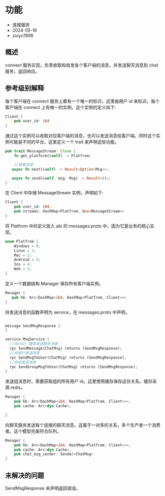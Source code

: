 # 功能

- 连接服务
- 2024-05-16
- zuiyu1998

## 概述

connect 服务实现，负责收取和收发各个客户端的消息，并发送聊天消息到 chat 服务，返回响应。

## 参考级别解释

每个客户端在 connect 服务上都有一个唯一的标识，这里由用户 id 来标识。每个客户端在 connect 上有唯一的实例。这个实例的定义如下:

```rust
Client {
    pub user_id: i64
}
```

通过这个实例可以收取对应客户端的消息，也可以发送消息给客户端。同时这个实例可能是不同的平台。这里定义一个 trait 来声明这些功能。

```rust
pub trait MessageStream: Clone {
    fn get_platform(&self) -> Platfrom;

    //获取消息
   async fn next(&self) -> Result<Option<Msg>>;

   async fn send(&self, msg: Msg) -> Result<()>;
}
```

在 Client 中存储 MessageStream 实例，声明如下:

```rust
Client {
    pub user_id: i64,
    pub streams: HashMap<Platfrom, Box<MessageStream>>
}
```

将 Platfrom 中的定义放入 abi 的 messages.proto 中，因为它是业务的核心实现。

```rust
enum Platfrom {
    Windows = 0;
    Linux = 1;
    Mac = 2;
    Android = 3;
    Ios = 4;
    Web = 5;
}
```

定义一个数据结构 Manager 保存所有客户端实例。

```rust
Manager {
   pub hb: Arc<DashMap<i64, HashMap<Platfrom, Client>>>
}
```

将发送消息的函数声明为 service，在 messages.proto 中声明。

```rust

message SendMsgResponse {
}

service MsgService {
  //向chat 服务发送聊天消息
  rpc SendMessage(ChatMsg) returns (SendMsgResponse);
  //向用户发送消息
  rpc SendMsgToUser(ChatMsg) returns (SendMsgResponse);
  //向组发送消息
  rpc SendGroupMsgToUser(ChatMsg) returns (SendMsgResponse);
}
```

发送组消息时，需要获取组的所有用户 id。这里使用缓存保存这份关系。缓存采用 redis。

```rust
Manager {
    pub hb: Arc<DashMap<i64, HashMap<Platfrom, Client>>>,
    pub cache: Arc<dyn Cache>,

}
```

向聊天服务发送每个连接的聊天消息。这属于一对多的关系，多个生产者一个消费者。这个模型完美符合队列。

```rust
Manager {
    pub hb: Arc<DashMap<i64, HashMap<Platfrom, Client>>>,
    pub cache: Arc<dyn Cache>,
    pub chat_msg_sender: Sender<ChatMsg>
}
```

## 未解决的问题

SendMsgResponse 未声明返回错误。
